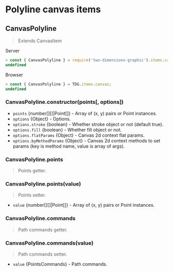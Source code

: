 # Polyline canvas items



## CanvasPolyline

> Extends CanvasItem

Server
```javascript
> const { CanvasPolyline } = require('two-dimensions-graphic').items.canvas;
undefined
```

Browser
```javascript
> const { CanvasPolyline } = TDG.items.canvas;
undefined
```


### CanvasPolyline.constructor(points[, options])
- `points` {number[][]|Point[]} - Array of (x, y) pairs or Point instances.
- `options` {Object} - Options.
- `options.stroke` {boolean} - Whether stroke object or not (default true).
- `options.fill` {boolean} - Whether fill object or not.
- `options.flatParams` {Object} - Canvas 2d context flat params.
- `options.byMethodParams` {Object} - Canvas 2d context methods to set params (key is method name, value is array of args).


### CanvasPolyline.points
> Points getter.


### CanvasPolyline.points(value)
> Points setter.

- `value` {number[][]|Point[]} - Array of (x, y) pairs or Point instances.


### CanvasPolyline.commands
> Path commands getter.


### CanvasPolyline.commands(value)
> Path commands setter.

- `value` {PointsCommands} - Path commands.
